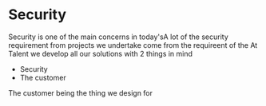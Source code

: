 # Security 

Security is one of the main concerns in today'sA lot of the security requirement from projects we undertake come from the requireent of the 
At Talent we develop all our solutions with 2 things in mind
- Security
- The customer

The customer being the thing we design for